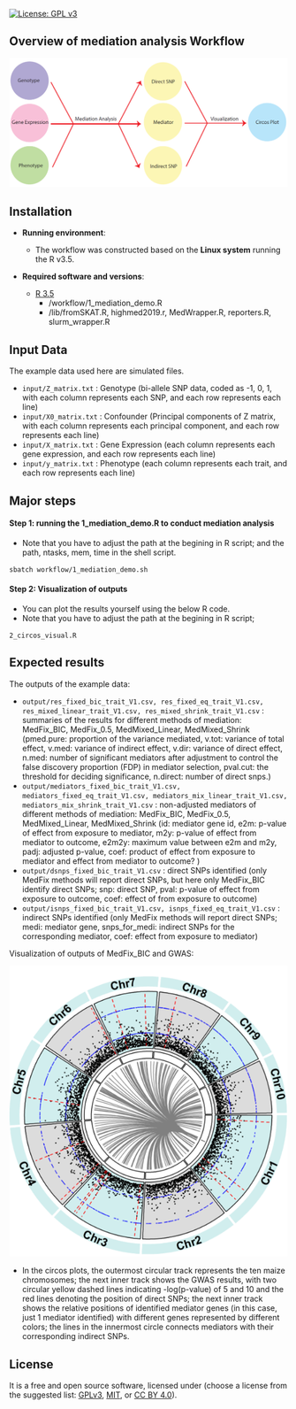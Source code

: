 [![License: GPL v3](https://img.shields.io/badge/License-GPL%20v3-blue.svg)](http://www.gnu.org/licenses/gpl-3.0)


## Overview of mediation analysis Workflow

![](graphs/mediation_work_flow.PNG)

## Installation

- __Running environment__: 
    - The workflow was constructed based on the __Linux system__ running the R v3.5.

- __Required software and versions__: 
    - [R 3.5](https://cran.r-project.org/)
        - /workflow/1_mediation_demo.R 
        - /lib/fromSKAT.R, highmed2019.r, MedWrapper.R, reporters.R, slurm_wrapper.R

## Input Data

The example data used here are simulated files.  

- `input/Z_matrix.txt` : Genotype (bi-allele SNP data, coded as -1, 0, 1, with each column represents each SNP, and each row represents each line)
- `input/X0_matrix.txt` : Confounder (Principal components of Z matrix, with each column represents each principal component, and each row represents each line)
- `input/X_matrix.txt` : Gene Expression (each column represents each gene expression, and each row represents each line)
- `input/y_matrix.txt` : Phenotype (each column represents each trait, and each row represents each line)



## Major steps

#### Step 1: running the 1_mediation_demo.R to conduct mediation analysis
- Note that you have to adjust the path at the begining in R script; and the path, ntasks, mem, time in the shell script.

```
sbatch workflow/1_mediation_demo.sh
```

#### Step 2: Visualization of outputs
- You can plot the results yourself using the below R code.
- Note that you have to adjust the path at the begining in R script;

```
2_circos_visual.R
```


## Expected results

The outputs of the example data:  

- `output/res_fixed_bic_trait_V1.csv, res_fixed_eq_trait_V1.csv, res_mixed_linear_trait_V1.csv, res_mixed_shrink_trait_V1.csv` : summaries of the results for different methods of mediation: MedFix_BIC, MedFix_0.5, MedMixed_Linear, MedMixed_Shrink (pmed.pure: proportion of the variance mediated, v.tot: variance of total effect, v.med: variance of indirect effect, v.dir: variance of direct effect, n.med: number of significant mediators after adjustment to control the false discovery proportion (FDP) in mediator selection, pval.cut: the threshold for deciding significance, n.direct: number of direct snps.)
- `output/mediators_fixed_bic_trait_V1.csv, mediators_fixed_eq_trait_V1.csv, mediators_mix_linear_trait_V1.csv, mediators_mix_shrink_trait_V1.csv` : non-adjusted mediators of different methods of mediation: MedFix_BIC, MedFix_0.5, MedMixed_Linear, MedMixed_Shrink (id: mediator gene id, e2m: p-value of effect from exposure to mediator, m2y: p-value of effect from mediator to outcome, e2m2y: maximum value between e2m and m2y, padj: adjusted p-value, coef: product of effect from exposure to mediator and effect from mediator to outcome? )
- `output/dsnps_fixed_bic_trait_V1.csv` : direct SNPs identified (only MedFix methods will report direct SNPs, but here only MedFix_BIC identify direct SNPs; snp: direct SNP, pval: p-value of effect from exposure to outcome, coef: effect of from exposure to outcome)
- `output/isnps_fixed_bic_trait_V1.csv, isnps_fixed_eq_trait_V1.csv` : indirect SNPs identified (only MedFix methods will report direct SNPs; medi: mediator gene, snps_for_medi: indirect SNPs for the corresponding mediator, coef: effect from exposure to mediator)


Visualization of outputs of MedFix_BIC and GWAS:

![](graphs/circos.PNG)

- In the circos plots, the outermost circular track represents the ten maize chromosomes; the next inner track shows the GWAS results, with two circular yellow dashed lines indicating -log(p-value) of 5 and 10 and the red lines denoting the position of direct SNPs;
the next inner track shows the relative positions of identified mediator genes (in this case, just 1 mediator identified) with different genes represented by different colors; the lines in the innermost circle connects mediators with their corresponding indirect SNPs.

## License
It is a free and open source software, licensed under []() (choose a license from the suggested list:  [GPLv3](https://github.com/github/choosealicense.com/blob/gh-pages/_licenses/gpl-3.0.txt), [MIT](https://github.com/github/choosealicense.com/blob/gh-pages/LICENSE.md), or [CC BY 4.0](https://github.com/github/choosealicense.com/blob/gh-pages/_licenses/cc-by-4.0.txt)).
